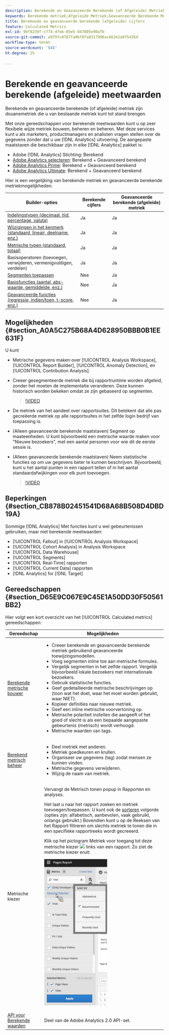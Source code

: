 ```yaml
---
description: Berekende en Geavanceerde Berekende (of Afgeleide) Metriek zijn douanemetriek die u van bestaande metriek kunt tot stand brengen.
keywords: Berekende metriek;Afgeleide Metriek;Geavanceerde Berekende Metriek
title: Berekende en geavanceerde berekende (afgeleide) cijfers
feature: Calculated Metrics
exl-id: 9bf8239f-cf74-4feb-85e5-d47805e90afb
source-git-commit: a979fc8787fa96f8fa8317996ac66341a6f54354
workflow-type: tm+mt
source-wordcount: '543'
ht-degree: 2%

---
```


# Berekende en geavanceerde berekende (afgeleide) meetwaarden

Berekende en geavanceerde berekende (of afgeleide) metriek zijn douanemetriek die u van bestaande metriek kunt tot stand brengen.

Met onze gereedschappen voor berekende meetwaarden kunt u op zeer flexibele wijze metriek bouwen, beheren en beheren. Met deze services kunt u als marketers, productmanagers en analisten vragen stellen over de gegevens zonder dat u uw [!DNL Analytics] uitvoering. De aangepaste maatstaven die beschikbaar zijn in elke [!DNL Analytics] pakket is:

* Adobe [!DNL Analytics] Stichting: Berekend
* [Adobe Analytics selecteren](https://www.adobe.com/nl/data-analytics-cloud/analytics/select.html): Berekend + Geavanceerd berekend
* [Adobe Analytics Prime](https://www.adobe.com/nl/data-analytics-cloud/analytics/prime.html): Berekend + Geavanceerd berekend
* [Adobe Analytics Ultimate](https://www.adobe.com/nl/data-analytics-cloud/analytics/ultimate.html): Berekend + Geavanceerd berekend

Hier is een vergelijking van berekende metriek en geavanceerde berekende metriekmogelijkheden:

| Builder-opties | Berekende cijfers | Geavanceerde berekende (afgeleide) metriek |
|---|---|---|
| [Indelingstypen (decimaal, tijd, percentage, valuta)](/help/components/c-calcmetrics/c-workflow/cm-workflow/c-build-metrics/cm-build-metrics.md) | Ja | Ja |
| [Wijzigingen in het kenmerk (standaard, lineair, deelname, enz.)](/help/components/c-calcmetrics/c-workflow/cm-workflow/c-build-metrics/m-metric-type-alloc.md) | Ja | Ja |
| [Metrische typen (standaard, totaal)](/help/components/c-calcmetrics/c-workflow/cm-workflow/c-build-metrics/m-metric-type-alloc.md) | Ja | Ja |
| Basisoperatoren (toevoegen, verwijderen, vermenigvuldigen, verdelen) | Ja | Ja |
| [Segmenten toepassen](/help/components/c-calcmetrics/c-workflow/cm-workflow/c-build-metrics/metrics-with-segments.md) | Nee | Ja |
| [Basisfuncties (aantal, abs-waarde, gemiddelde, enz.)](/help/components/c-calcmetrics/cm-reference/cm-functions.md) | Nee | Ja |
| [Geavanceerde functies (regressie, indien/toen, t-score, enz.)](/help/components/c-calcmetrics/cm-reference/cm-adv-functions.md) | Nee | Ja |

## Mogelijkheden {#section_A0A5C275B68A4D628950BBB0B1EE631F}

U kunt

* Metrische gegevens maken over [!UICONTROL Analysis Workspace], [!UICONTROL Report Builder], [!UICONTROL Anomaly Detection], en [!UICONTROL Contribution Analysis].
* Creeer gesegmenteerde metriek die bij rapportruntime worden afgeleid, zonder het moeten de implementatie veranderen. Deze kunnen historisch worden bekeken omdat ze zijn gebaseerd op segmenten.

  >[!VIDEO](https://video.tv.adobe.com/v/25407/?quality=12&learn=on)

* De metriek van het aandeel over rapportsuites. Dit betekent dat alle pas gecreëerde metriek op alle rapportsuites in het zelfde login bedrijf van toepassing is.
* (Alleen geavanceerde berekende maatstaven) Segment op maateenheden. U kunt bijvoorbeeld een metrische waarde maken voor &quot;Nieuwe bezoekers&quot;, met een aantal personen voor wie dit de eerste sessie is.

* (Alleen geavanceerde berekende maatstaven) Neem statistische functies op om uw gegevens beter te kunnen beschrijven. Bijvoorbeeld, kunt u het aantal punten in een rapport tellen of in het aantal standaardafwijkingen voor elk punt toevoegen.

  >[!VIDEO](https://video.tv.adobe.com/v/25409/?quality=12&learn=on)

## Beperkingen {#section_CB878B02451541D68A68B508D4DBD19A}

Sommige [!DNL Analytics] Met functies kunt u wel gebeurtenissen gebruiken, maar niet berekende meetwaarden:

* [!UICONTROL Fallout] in [!UICONTROL Analysis Workspace]
* [!UICONTROL Cohort Analysis] in Analysis Workspace
* [!UICONTROL Data Warehouse]
* [!UICONTROL Segments]
* [!UICONTROL Real-Time] rapporten
* [!UICONTROL Current Data] rapporten
* [!DNL Analytics] for [!DNL Target]

## Gereedschappen {#section_D65E9C067E9C45E1A50DD30F50561BB2}

Hier volgt een kort overzicht van het [!UICONTROL Calculated metrics] gereedschappen:

<table id="table_520AFE97DB514958ABE23FD3C9CE0ABD"> 
 <thead> 
  <tr> 
   <th colname="col1" class="entry"> Gereedschap </th> 
   <th colname="col2" class="entry"> Mogelijkheden </th> 
  </tr>
 </thead>
 <tbody> 
  <tr> 
   <td colname="col1"><a href="/help/components/c-calcmetrics/c-workflow/cm-workflow/c-build-metrics/cm-build-metrics.md"  > Berekende metrische bouwer</a> </td> 
   <td colname="col2"> 
    <ul id="ul_E6F02AB9DF204C2F9A0AC92A31594B3E"> 
     <li id="li_A4A6E716374243A190C539A3F4A41C0C">Creeer berekende en geavanceerde berekende metriek gebruikend geavanceerde toewijzingsmodellen. </li> 
     <li id="li_C8C97BA4E227463E98077ABA5818FFC6">Voeg segmenten inline toe aan metrische formules. </li> 
     <li id="li_8503D9E06A3C46569B5CDB4B90F72446">Vergelijk segmenten in het zelfde rapport. Vergelijk bijvoorbeeld lokale bezoekers met internationale bezoekers. </li> 
     <li id="li_4B528FDE1F96400DBA0D3276408FF919">Gebruik statistische functies. </li> 
     <li id="li_C1162B1EA6784B8189A8A87E2B0DA79A">Geef gedetailleerde metrische beschrijvingen op (toon wat het doet, waar het moet worden gebruikt, waar NIET). </li> 
     <li id="li_DEA13F5E8BF94AF1B311C467FE6E2A74">Kopieer definities naar nieuwe metriek. </li> 
     <li id="li_8C21F55015D44910904202D2BF74221C">Geef een inline metrische voorvertoning op. </li> 
     <li id="li_3704F66C321C477F9D4F52E068C231BD">Metrische polariteit instellen die aangeeft of het goed of slecht is als een bepaalde aangepaste gebeurtenis (metrisch) wordt verhoogd. </li> 
     <li id="li_9D45319FA965476FB1C90DE8AA72BBD7">Metrische waarden van tags. </li> 
    </ul> </td> 
  </tr> 
  <tr> 
   <td colname="col1"><a href="/help/components/c-calcmetrics/c-workflow/cm-workflow/cm-manager.md"  > Berekend metrisch beheer</a> </td> 
   <td colname="col2"> 
    <ul id="ul_E4D20D5DD3904CC6A85785B5BD4C1B1E"> 
     <li id="li_E0B216BA1478406EB6212263DF71D85B">Deel metriek met anderen. </li> 
     <li id="li_96EB16FAF3454211AAEF78EA5B08927F">Metriek goedkeuren en krullen. </li> 
     <li id="li_3ADBD2428EAC4B0AA61222D87C3AF2B7">Organiseer uw gegevens (tag) zodat mensen ze kunnen vinden. </li> 
     <li id="li_726F3C3390744E49BA63606FE196880E">Metrische gegevens verwijderen. </li> 
     <li id="li_F306BA4FA8AF4A6E987BA62634659A2F">Wijzig de naam van metriek. </li> 
    </ul> </td> 
  </tr> 
  <tr> 
   <td colname="col1"> Metrische kiezer </td> 
   <td colname="col2"> <p>Vervangt de <span class="uicontrol"> Metrisch tonen</span> popup in <span class="uicontrol"> Rapporten en analyses</span>. </p> <p>Het laat u naar het rapport zoeken en metriek toevoegen/toepassen. U kunt ook de <a href="/help/components/c-calcmetrics/c-workflow/cm-workflow/cm-finding.md"  > sorteren</a> volgorde (opties zijn: alfabetisch, aanbevolen, vaak gebruikt, onlangs gebruikt.) Bovendien kunt u op de Reeksen van het Rapport filtreren om slechts metriek te tonen die in een specifieke rapportreeks wordt gecreeerd. </p> <p>Klik op het pictogram Metriek voor toegang tot deze metrische kiezer <img placement="inline"  src="https://spectrum.adobe.com/static/icons/workflow_18/Smock_Event_18_N.svg" width="15px" id="image_2C6F20B4E634486B95BACD4CA47EF991" /> links van een rapport. Zo ziet de metrische kiezer eruit: </p> <p><img src="assets/metrics_rail.png" width="200px" id="image_379523E9AFEC4CF08D20C42C740AA358" /> </p> </td> 
  </tr> 
  <tr> 
   <td colname="col1"><a href="https://www.adobe.io/apis/experiencecloud/analytics/docs.html#!AdobeDocs/analytics-2.0-apis/master/README.md"  > API voor Berekende waarden</a> </td> 
   <td colname="col2"> <p>Deel van de Adobe Analytics 2.0 API-set. </p> </td> 
  </tr> 
 </tbody> 
</table>
